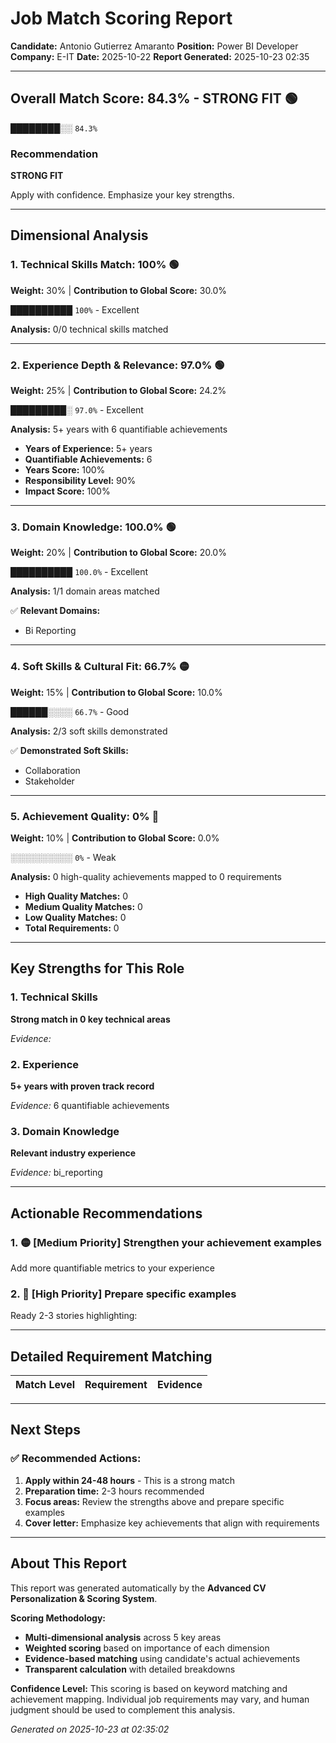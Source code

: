 # Job Match Scoring Report

**Candidate:** Antonio Gutierrez Amaranto
**Position:** Power BI Developer
**Company:** E-IT
**Date:** 2025-10-22
**Report Generated:** 2025-10-23 02:35

---

## Overall Match Score: 84.3% - STRONG FIT 🟢

**████████░░** `84.3%`

### Recommendation
**STRONG FIT**

Apply with confidence. Emphasize your key strengths.

---

## Dimensional Analysis

### 1. Technical Skills Match: 100% 🟢
**Weight:** 30% | **Contribution to Global Score:** 30.0%

**██████████** `100%` - Excellent

**Analysis:** 0/0 technical skills matched

---

### 2. Experience Depth & Relevance: 97.0% 🟢
**Weight:** 25% | **Contribution to Global Score:** 24.2%

**█████████░** `97.0%` - Excellent

**Analysis:** 5+ years with 6 quantifiable achievements

- **Years of Experience:** 5+ years
- **Quantifiable Achievements:** 6
- **Years Score:** 100%
- **Responsibility Level:** 90%
- **Impact Score:** 100%

---

### 3. Domain Knowledge: 100.0% 🟢
**Weight:** 20% | **Contribution to Global Score:** 20.0%

**██████████** `100.0%` - Excellent

**Analysis:** 1/1 domain areas matched

✅ **Relevant Domains:**
- Bi Reporting

---

### 4. Soft Skills & Cultural Fit: 66.7% 🟡
**Weight:** 15% | **Contribution to Global Score:** 10.0%

**██████░░░░** `66.7%` - Good

**Analysis:** 2/3 soft skills demonstrated

✅ **Demonstrated Soft Skills:**
- Collaboration
- Stakeholder

---

### 5. Achievement Quality: 0% 🔴
**Weight:** 10% | **Contribution to Global Score:** 0.0%

**░░░░░░░░░░** `0%` - Weak

**Analysis:** 0 high-quality achievements mapped to 0 requirements

- **High Quality Matches:** 0
- **Medium Quality Matches:** 0
- **Low Quality Matches:** 0
- **Total Requirements:** 0

---

## Key Strengths for This Role

### 1. Technical Skills

**Strong match in 0 key technical areas**

*Evidence:* 

### 2. Experience

**5+ years with proven track record**

*Evidence:* 6 quantifiable achievements

### 3. Domain Knowledge

**Relevant industry experience**

*Evidence:* bi_reporting

---

## Actionable Recommendations

### 1. 🟡 [Medium Priority] Strengthen your achievement examples

Add more quantifiable metrics to your experience

### 2. 🔴 [High Priority] Prepare specific examples

Ready 2-3 stories highlighting: 

---

## Detailed Requirement Matching

| Match Level | Requirement | Evidence |
|------------|------------|----------|

---

## Next Steps

### ✅ Recommended Actions:

1. **Apply within 24-48 hours** - This is a strong match
2. **Preparation time:** 2-3 hours recommended
3. **Focus areas:** Review the strengths above and prepare specific examples
4. **Cover letter:** Emphasize key achievements that align with requirements

---

## About This Report

This report was generated automatically by the **Advanced CV Personalization & Scoring System**.

**Scoring Methodology:**
- **Multi-dimensional analysis** across 5 key areas
- **Weighted scoring** based on importance of each dimension
- **Evidence-based matching** using candidate's actual achievements
- **Transparent calculation** with detailed breakdowns

**Confidence Level:** This scoring is based on keyword matching and achievement mapping. 
Individual job requirements may vary, and human judgment should be used to complement this analysis.

*Generated on 2025-10-23 at 02:35:02*
